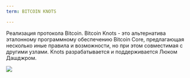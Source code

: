 ```yaml
---
term: BITCOIN KNOTS

---
```

Реализация протокола Bitcoin. Bitcoin Knots - это альтернатива эталонному программному обеспечению Bitcoin Core, предлагающая несколько иные правила и возможности, но при этом совместимая с другими узлами. Knots разрабатывается и поддерживается Люком Дашджром.

![](../../dictionnaire/assets/51.webp)